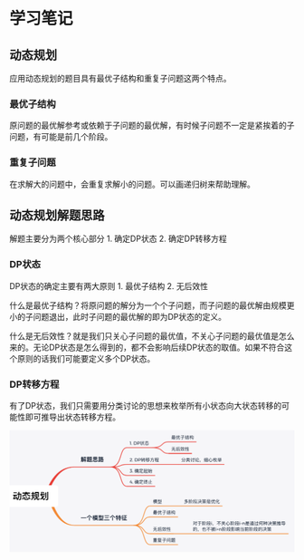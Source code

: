 # 学习笔记

## 动态规划

应用动态规划的题目具有最优子结构和重复子问题这两个特点。

### 最优子结构

原问题的最优解参考或依赖于子问题的最优解，有时候子问题不一定是紧挨着的子问题，有可能是前几个阶段。

### 重复子问题

在求解大的问题中，会重复求解小的问题。可以画递归树来帮助理解。

## 动态规划解题思路

解题主要分为两个核心部分 1. 确定DP状态 2. 确定DP转移方程

### DP状态

DP状态的确定主要有两大原则 1. 最优子结构 2. 无后效性

什么是最优子结构？将原问题的解分为一个个子问题，而子问题的最优解由规模更小的子问题退出，此时子问题的最优解的即为DP状态的定义。

什么是无后效性？就是我们只关心子问题的最优值，不关心子问题的最优值是怎么来的。无论DP状态是怎么得到的，都不会影响后续DP状态的取值。如果不符合这个原则的话我们可能要定义多个DP状态。

### DP转移方程

有了DP状态，我们只需要用分类讨论的思想来枚举所有小状态向大状态转移的可能性即可推导出状态转移方程。

![图 1](./951f1bb50b33f35348be8eb8239858b4b49ad024a035d855acab392230ec0d35.png) 
